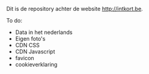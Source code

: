Dit is de repository achter de website http://intkort.be.

To do:
- Data in het nederlands
- Eigen foto's
- CDN CSS
- CDN Javascript
- favicon
- cookieverklaring
